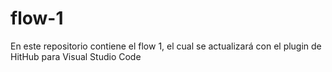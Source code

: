 # flow-1
En este repositorio contiene el flow 1, el cual se actualizará con el plugin de HitHub para Visual Studio Code
